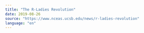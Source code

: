 ```yaml
---
title: "The R-Ladies Revolution"
date: 2019-08-26
source: "https://www.nceas.ucsb.edu/news/r-ladies-revolution"
language: "en"
---
```

